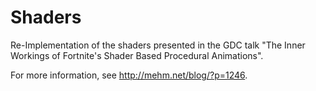 Shaders
=======

Re-Implementation of the shaders presented in the GDC talk "The Inner Workings of Fortnite's Shader Based Procedural Animations".

For more information, see http://mehm.net/blog/?p=1246.
